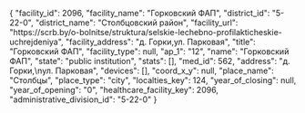 {
    "facility_id": 2096,
    "facility_name": "Горковский ФАП",
    "district_id": "5-22-0",
    "district_name": "Столбцовский район",
    "facility_url": "https:\/\/scrb.by\/o-bolnitse\/struktura\/selskie-lechebno-profilakticheskie-uchrejdeniya",
    "facility_address": "д. Горки,ул. Парковая",
    "title": "Горковский ФАП",
    "facility_type": null,
    "ap_1": "12",
    "name": "Горковский ФАП",
    "state": "public institution",
    "stats": [],
    "med_id": 562,
    "address": "д. Горки,\nул. Парковая",
    "devices": [],
    "coord_x_y": null,
    "place_name": "Столбцы",
    "place_type": "city",
    "localties_key": 124,
    "year_of_closing": null,
    "year_of_opening": "0",
    "healthcare_facility_key": 2096,
    "administrative_division_id": "5-22-0"
}